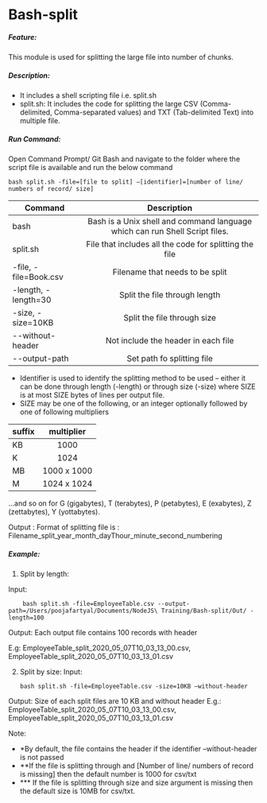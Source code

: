 # Bash-split
##### Feature: 
This module is used for splitting the large file into number of chunks.

##### Description: 

 - It includes a shell scripting file i.e. split.sh
- split.sh: It includes the code for splitting the large CSV (Comma-delimited, Comma-separated values) and TXT (Tab-delimited Text) into multiple file.

##### Run Command: 

Open Command Prompt/ Git Bash and navigate to the folder where the script file is available and run the below command

    bash split.sh -file=[file to split] –[identifier]=[number of line/ numbers of record/ size]                                                     


|          Command       | Description                                                                 |
| ---------------------- |:---------------------------------------------------------------------------:|
| bash                   | Bash is a Unix shell and command language which can run Shell Script files. |
| split.sh               | File that includes all the code for splitting the file                      |
|-file, -file=Book.csv 	 | Filename that needs to be split                                             |
|-length, -length=30		 | Split the file through length                                               |
|-size,  -size=10KB	     | Split the file through size                                                 |
|--without-header	       | Not include the header in each file                                         |
|--output-path	         | Set path fo splitting file                                                  |


- Identifier is used to identify the splitting method to be used – either it can be done through length (-length) or through size (-size) where SIZE is at most SIZE bytes of lines per output file.
- SIZE may be one of the following, or an integer optionally followed by one of following multipliers

|    suffix       | multiplier       |
| --------------- |:----------------:|
|    KB           | 1000             |
|    K 	          |    1024          |
|    MB		        |1000 x 1000       |
|    M            | 1024 x 1024      |



...and so on for G (gigabytes), T (terabytes), P (petabytes), E (exabytes), Z (zettabytes), Y (yottabytes).

Output : Format of splitting file is : 
Filename_split_year_month_dayThour_minute_second_numbering


##### Example: 

1.	Split by length: 

  Input: 
        
        bash split.sh -file=EmployeeTable.csv --output-path=/Users/poojafartyal/Documents/NodeJS\ Training/Bash-split/Out/ -length=100
            
            
Output: Each output file contains 100 records with header

E.g:  EmployeeTable_split_2020_05_07T10_03_13_00.csv, 
      EmployeeTable_split_2020_05_07T10_03_13_01.csv

2.	Split by size: 
    Input: 
      
        bash split.sh -file=EmployeeTable.csv -size=10KB –without-header
 
 Output: Size of each split files are 10 KB and without header
 E.g.:  EmployeeTable_split_2020_05_07T10_03_13_00.csv, EmployeeTable_split_2020_05_07T10_03_13_01.csv

Note: 
- *By default, the file contains the header if the identifier –without-header is not passed
- **If the file is splitting through and [Number of line/ numbers of record is missing] then the default number is 1000 for csv/txt
- *** If the file is splitting through size and size argument is missing then the default size is 10MB for csv/txt.
